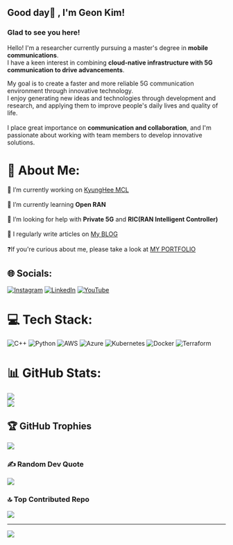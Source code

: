 ## Good day👋 , I'm Geon Kim!  


### Glad to see you here!

Hello! I'm a researcher currently pursuing a master's degree in **mobile communications**. <br>
I have a keen interest in combining **cloud-native infrastructure with 5G communication to drive advancements**.

My goal is to create a faster and more reliable 5G communication environment through innovative technology. <br>
I enjoy generating new ideas and technologies through development and research, and applying them to improve people's daily lives and quality of life.<br><br> 
I place great importance on **communication and collaboration**, and I'm passionate about working with team members to develop innovative solutions.    
  

# 💫 About Me:
🔭 I’m currently working on [KyungHee MCL](https://sites.google.com/khu.ac.kr/mcl549)    <br> <br>🌱 I’m currently learning **Open RAN**    <br><br>🤝 I’m looking for help with **Private 5G** and **RIC(RAN Intelligent Controller)**<br><br>📝 I regularly write articles on [My BLOG](https://41vin.github.io)<br><br>❓If you're curious about me, please take a look at [MY PORTFOLIO](https://geonkim.netlify.app/)  


## 🌐 Socials:
[![Instagram](https://img.shields.io/badge/Instagram-%23E4405F.svg?logo=Instagram&logoColor=white)](https://instagram.com/gun.__.kim) [![LinkedIn](https://img.shields.io/badge/LinkedIn-%230077B5.svg?logo=linkedin&logoColor=white)](https://linkedin.com/in/41vin) [![YouTube](https://img.shields.io/badge/YouTube-%23FF0000.svg?logo=YouTube&logoColor=white)](https://youtube.com/@UClv7hh6WL_rMNAQ4iLevELw) 

# 💻 Tech Stack:
![C++](https://img.shields.io/badge/c++-%2300599C.svg?style=for-the-badge&logo=c%2B%2B&logoColor=white) ![Python](https://img.shields.io/badge/python-3670A0?style=for-the-badge&logo=python&logoColor=ffdd54) ![AWS](https://img.shields.io/badge/AWS-%23FF9900.svg?style=for-the-badge&logo=amazon-aws&logoColor=white) ![Azure](https://img.shields.io/badge/azure-%230072C6.svg?style=for-the-badge&logo=azure-devops&logoColor=white) ![Kubernetes](https://img.shields.io/badge/kubernetes-%23326ce5.svg?style=for-the-badge&logo=kubernetes&logoColor=white) ![Docker](https://img.shields.io/badge/docker-%230db7ed.svg?style=for-the-badge&logo=docker&logoColor=white) ![Terraform](https://img.shields.io/badge/terraform-%235835CC.svg?style=for-the-badge&logo=terraform&logoColor=white)

# 📊 GitHub Stats:
![](https://github-readme-streak-stats.herokuapp.com/?user=41vin&theme=city_light&hide_border=false)<br/>
![](https://github-readme-stats.vercel.app/api/top-langs/?username=41vin&theme=city_light&hide_border=false&include_all_commits=true&count_private=true&layout=compact)

## 🏆 GitHub Trophies
![](https://github-profile-trophy.vercel.app/?username=41vin&theme=flat&no-frame=false&no-bg=false&margin-w=4)

### ✍️ Random Dev Quote
![](https://quotes-github-readme.vercel.app/api?type=horizontal&theme=light)

### 🔝 Top Contributed Repo
![](https://github-contributor-stats.vercel.app/api?username=41vin&limit=5&theme=oldie&combine_all_yearly_contributions=true)

---
[![](https://visitcount.itsvg.in/api?id=41vin&icon=1&color=1)](https://visitcount.itsvg.in)

<!-- Proudly created with GPRM ( https://gprm.itsvg.in ) -->
